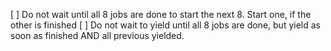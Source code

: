 [ ] Do not wait until all 8 jobs are done to start the next 8. Start one, if the other is finished
[ ] Do not wait to yield until all 8 jobs are done, but yield as soon as finished AND all previous yielded.
